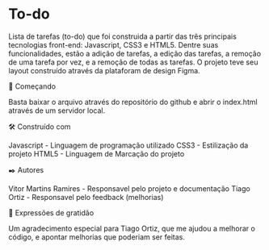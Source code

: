 # To-do

Lista de tarefas (to-do) que foi construida a partir das três principais tecnologias front-end: Javascript, CSS3 e HTML5. Dentre suas funcionalidades, estão a
adição de tarefas, a edição das tarefas, a remoção de uma tarefa por vez, e a remoção de todas as tarefas. O projeto teve seu layout construído através da plataforam
de design Figma. 

🚀 Começando

Basta baixar o arquivo através do repositório do github e abrir o index.html através de um servidor local.

🛠️ Construído com

Javascript - Linguagem de programação utilizado 
CSS3 - Estilização da projeto 
HTML5 - Linguagem de Marcação do projeto

✒️ Autores

Vitor Martins Ramires - Responsavel pelo projeto e documentação 
Tiago Ortiz - Responsavel pelo feedback (melhorias)

🎁 Expressões de gratidão

Um agradecimento especial para Tiago Ortiz, que me ajudou a melhorar o código, e apontar melhorias que poderiam ser feitas.
